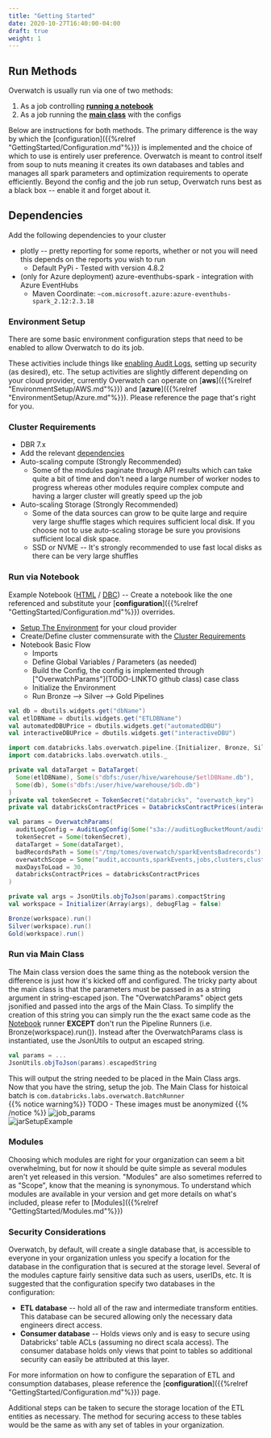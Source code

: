 ```yaml
---
title: "Getting Started"
date: 2020-10-27T16:40:00-04:00
draft: true
weight: 1
---
```


## Run Methods
Overwatch is usually run via one of two methods:
1. As a job controlling [**running a notebook**](#run-via-notebook)
2. As a job running the [**main class**](#run-via-main-class) with the configs

Below are instructions for both methods. The primary difference is the way by which the
[configuration]({{%relref "GettingStarted/Configuration.md"%}}) is implemented and the choice of which to use is
entirely user preference. Overwatch is meant to control itself from soup to nuts meaning it creates its own databases
and tables and manages all spark parameters and optimization requirements to operate efficiently. Beyond the config
and the job run setup, Overwatch runs best as a black box -- enable it and forget about it.

## Dependencies
Add the following dependencies to your cluster
* plotly -- pretty reporting for some reports, whether or not you will need this depends on the reports you wish
  to run
    * Default PyPi - Tested with version 4.8.2
* (only for Azure deployment) azure-eventhubs-spark - integration with Azure EventHubs
    * Maven Coordinate: `~com.microsoft.azure:azure-eventhubs-spark_2.12:2.3.18`

### Environment Setup
There are some basic environment configuration steps that need to be enabled to allow Overwatch to do its job.

These activities include things like [enabling Audit Logs](https://docs.databricks.com/administration-guide/account-settings/audit-logs.html), setting up security (as desired), etc. The setup activities
are slightly different depending on your cloud provider, currently Overwatch can operate on
[**aws**]({{%relref "EnvironmentSetup/AWS.md"%}}) and [**azure**]({{%relref "EnvironmentSetup/Azure.md"%}}). Please
reference the page that's right for you.

### Cluster Requirements
* DBR 7.x
* Add the relevant [dependencies](#dependencies)
* Auto-scaling compute (Strongly Recommended)
    * Some of the modules paginate through API results which can take quite a bit of time and don't need a large
      number of worker nodes to progress whereas other modules require complex compute and having a larger cluster
      will greatly speed up the job
* Auto-scaling Storage (Strongly Recommended)
    * Some of the data sources can grow to be quite large and require very large shuffle stages which requires
      sufficient local disk. If you choose not to use auto-scaling storage be sure you provisions sufficient local
      disk space.
    * SSD or NVME -- It's strongly recommended to use fast local disks as there can be very large shuffles

### Run via Notebook
Example Notebook ([HTML](assets/GettingStarted/Runner_Job.html) / [DBC](/assets/GettingStarted/Runner_Job.dbc)) --
Create a notebook like the one referenced and substitute your
[**configuration**]({{%relref "GettingStarted/Configuration.md"%}}) overrides.

* [Setup The Environment](#environment-setup) for your cloud provider
* Create/Define cluster commensurate with the [Cluster Requirements](#cluster-requirements)
* Notebook Basic Flow
    * Imports
    * Define Global Variables / Parameters (as needed)
    * Build the Config, the config is implemented through ["OverwatchParams"](TODO-LINKTO github class) case class
    * Initialize the Environment
    * Run Bronze --> Silver --> Gold Pipelines
```scala
val db = dbutils.widgets.get("dbName")
val etlDBName = dbutils.widgets.get("ETLDBName")
val automatedDBUPrice = dbutils.widgets.get("automatedDBU")
val interactiveDBUPrice = dbutils.widgets.get("interactiveDBU")

import com.databricks.labs.overwatch.pipeline.{Initializer, Bronze, Silver, Gold}
import com.databricks.labs.overwatch.utils._

private val dataTarget = DataTarget(
  Some(etlDBName), Some(s"dbfs:/user/hive/warehouse/$etlDBName.db"),
  Some(db), Some(s"dbfs:/user/hive/warehouse/$db.db")
)
private val tokenSecret = TokenSecret("databricks", "overwatch_key")
private val databricksContractPrices = DatabricksContractPrices(interactiveDBUPrice, automatedDBUPrice)

val params = OverwatchParams(
  auditLogConfig = AuditLogConfig(Some("s3a://auditLogBucketMount/audit-logs")),
  tokenSecret = Some(tokenSecret),
  dataTarget = Some(dataTarget), 
  badRecordsPath = Some(s"/tmp/tomes/overwatch/sparkEventsBadrecords"),
  overwatchScope = Some("audit,accounts,sparkEvents,jobs,clusters,clusterEvents,notebooks".split(",")),
  maxDaysToLoad = 30,
  databricksContractPrices = databricksContractPrices
)

private val args = JsonUtils.objToJson(params).compactString
val workspace = Initializer(Array(args), debugFlag = false)

Bronze(workspace).run()
Silver(workspace).run()
Gold(workspace).run()
```


### Run via Main Class
The Main class version does the same thing as the notebook version the difference is just how it's kicked off and
configured. The tricky party about the main class is that the parameters must be passed in as a string argument in
string-escaped json. The "OverwatchParams" object gets jsonified and passed into the args of the Main Class. To
simplify the creation of this string you can simply run the the exact same code as the
[Notebook](#run-via-notebook) runner **EXCEPT** don't run the Pipeline Runners (i.e. Bronze(workspace).run()).
Instead after the OverwatchParams class is instantiated, use the JsonUtils to output an escaped string.
```scala
val params = ...
JsonUtils.objToJson(params).escapedString
``` 
This will output the string needed to be placed in the Main Class args. <br>
Now that you have the string, setup the job. The Main Class for histoical batch is
`com.databricks.labs.overwatch.BatchRunner`<br>
{{% notice warning%}}
TODO - These images must be anonymized
{{% /notice %}}
![job_params](/images/GettingStarted/job_params.png) <br>
![jarSetupExample](/images/GettingStarted/jarSetupExample.png)

### Modules
Choosing which modules are right for your organization can seem a bit overwhelming, but for now it should be
quite simple as several modules aren't yet released in this version. "Modules" are also sometimes
referred to as "Scope", know that the meaning is synonymous. To understand which modules are available in your
version and get more details on what's included, please refer to [Modules]({{%relref "GettingStarted/Modules.md"%}})

### Security Considerations
Overwatch, by default, will create a single database that, is accessible to everyone in your organization unless you
specify a location for the database in the configuration that is secured at the storage level. Several of the modules
capture fairly sensitive data such as users, userIDs, etc. It is suggested that the configuration specify two
databases in the configuration:
* **ETL database** -- hold all of the raw and intermediate transform entities. This database can be secured
  allowing only the necessary data engineers direct access.
* **Consumer database** -- Holds views only and is easy to secure using Databricks' table ACLs (assuming no direct
  scala access). The consumer database holds only views that point to tables so additional security can easily be
  attributed at this layer.

For more information on how to configure the separation of ETL and consumption databases, please reference the
[**configuration**]({{%relref "GettingStarted/Configuration.md"%}}) page.

Additional steps can be taken to secure the storage location of the ETL entities as necessary. The method for
securing access to these tables would be the same as with any set of tables in your organization.
